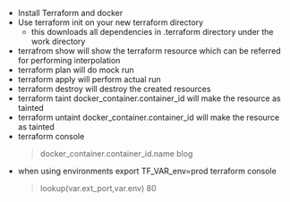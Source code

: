 -	Install Terraform and docker
-	Use terraform init on your new terraform directory
	-	this downloads all dependencies in .terraform directory under the work directory
-	terrafrom show will show the terraform resource which can be referred for performing interpolation
-	terraform plan will do mock run
-	terraform apply will perform actual run
-	terraform destroy will destroy the created resources
-	terraform taint docker_container.container_id will make the resource as tainted
-	terraform untaint docker_container.container_id will make the resource as tainted
-	terraform console
	>docker_container.container_id.name
	blog
-	when using environments export TF_VAR_env=prod
	terraform console
	>lookup(var.ext_port,var.env)
	80
